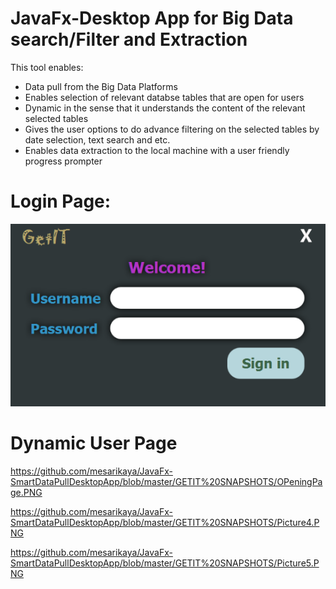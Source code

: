 # JavaFx-Desktop App for Big Data search/Filter and Extraction

This tool enables:
- Data pull from the Big Data Platforms
- Enables selection of relevant databse tables that are open for users
- Dynamic in the sense that it understands the content of the relevant selected tables
- Gives the user options to do advance filtering on the selected tables by date selection, text search and etc.
- Enables data extraction to the local machine with a user friendly progress prompter

# Login Page:
![alt text](https://github.com/mesarikaya/JavaFx-SmartDataPullDesktopApp/blob/master/GETIT%20SNAPSHOTS/GETITLOGIN.PNG)

# Dynamic User Page
https://github.com/mesarikaya/JavaFx-SmartDataPullDesktopApp/blob/master/GETIT%20SNAPSHOTS/OPeningPage.PNG

https://github.com/mesarikaya/JavaFx-SmartDataPullDesktopApp/blob/master/GETIT%20SNAPSHOTS/Picture4.PNG

https://github.com/mesarikaya/JavaFx-SmartDataPullDesktopApp/blob/master/GETIT%20SNAPSHOTS/Picture5.PNG
